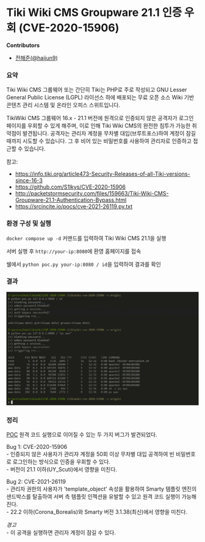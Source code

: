 # Tiki Wiki CMS Groupware 21.1 인증 우회 (CVE-2020-15906)

**Contributors**

-    [전해준(@haijun9)](https://github.com/haijun9) 
 
### 요약

Tiki Wiki CMS 그룹웨어 또는 간단히 Tiki는 PHP로 주로 작성되고 GNU Lesser General Public License (LGPL) 라이선스 하에 배포되는 무료 오픈 소스 Wiki 기반 콘텐츠 관리 시스템 및 온라인 오피스 스위트입니다.

TikiWiki CMS 그룹웨어 16.x - 21.1 버전에 원격으로 인증되지 않은 공격자가 로그인 페이지를 우회할 수 있게 해주며, 이로 인해 Tiki Wiki CMS의 완전한 침투가 가능한 취약점이 발견됩니다. 공격자는 관리자 계정을 무차별 대입(브루트포스)하여 계정이 잠길 때까지 시도할 수 있습니다. 그 후 비어 있는 비밀번호를 사용하여 관리자로 인증하고 접근할 수 있습니다.

참고:
- https://info.tiki.org/article473-Security-Releases-of-all-Tiki-versions-since-16-3
- https://github.com/S1lkys/CVE-2020-15906
- http://packetstormsecurity.com/files/159663/Tiki-Wiki-CMS-Groupware-21.1-Authentication-Bypass.html
- https://srcincite.io/pocs/cve-2021-26119.py.txt

### 환경 구성 및 실행

`docker compose up -d` 커맨드를 입력하여 Tiki Wiki CMS 21.1을 실행

서버 실행 후 `http://your-ip:8080`에 환영 홈페이지를 접속

쉘에서 `python poc.py your-ip:8080 / id`을 입력하여 결과를 확인

### 결과

![](result.png)

### 정리

[POC](https://srcincite.io/pocs/cve-2021-26119.py.txt) 원격 코드 실행으로 이어질 수 있는 두 가지 버그가 발견되었다.

Bug 1: CVE-2020-15906
<br>
    - 인증되지 않은 사용자가 관리자 계정을 50회 이상 무차별 대입 공격하여 빈 
    비밀번호로 로그인하는 방식으로 인증을 우회할 수 있다.
<br>
    - 버전이 21.1 이하(UY_Scuti)에서 영향을 미친다.

Bug 2: CVE-2021-26119
<br>
    - 관리자 권한의 사용자가 'template_object' 속성을 활용하여 Smarty 템플릿 엔진의 샌드박스를 탈출하여 서버 측 템플릿 인젝션을 유발할 수 있고 원격 코드 실행이 가능해진다.
<br>
    - 22.2 이하(Corona_Borealis)와 Smarty 버전 3.1.38(최신)에서 영향을 미친다.

*경고* 
<br> 
    - 이 공격을 실행하면 관리자 계정이 잠길 수 있다.

